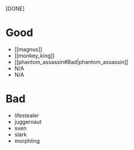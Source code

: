 [DONE]
# Good
- [[magnus]]
- [[monkey_king]]
- [[phantom_assassin#Bad|phantom_assassin]]
- N/A
- N/A
# Bad
- lifestealer
- juggernaut
- sven
- slark
- morphling